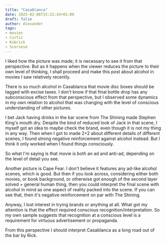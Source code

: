 ```yaml
---
title: "Casablanca"
date: 2025-02-06T15:22:43+01:00
draft: false
author: Alexander
tags:
- movies
- Curtiz
- Kubrick
- Scorsese
---
```


I liked how the picture was made; it is necessary to see it from that perspective.
But as it happens when the viewer reduces the picture to their own level of thinking,
I shall proceed and make this post about alcohol in movies I saw relatively recently.

There is so much alcohol in Casablanca that movie disc boxes should be tagged with excise taxes.
I don't know if that final bottle drop has any subconscious effect from that perspective,
but I observed some dynamics in my own relation to alcohol that was changing with the level of conscious understanding of other pictures.

I bet Jack having drinks in the bar scene from The Shining made Stephen King's mouth dry.
Despite the kind of reduced look of Jack in that scene,
I myself got an idea to maybe check the brand, even though it is not my thing in any way.
Then when I got to made 2+2 about different details of different scenes,
I found strong negative reinforcement against alcohol instead.
But I think it only worked when I found things consciously.

So what I'm saying is that movie is both an ad and anti-ad, depending on the level of detail you see.

Another picture is Cape Fear.
I don't believe it features any ad-like alcohol scenes, which is good.
But then if you look across, considering either both movies, or book background, or otherwise got enough of the second layer solved + general human thing,
then you could interpret the final scene with alcohol in mind as one aspect of reality packed into the scene.
If you can see that, then it's negative reinforcement on par with The Shining.

Anyway, I lost interest in trying brands or anything at all.
What got my attention is that the effect required conscious recognition/interpretation.
So my own sample suggests that recognition at a conscious level is a requirement for virtuous advertisement or propaganda.

From this perspective I should interpret Casablanca as a long road out of the bar by Rick.
